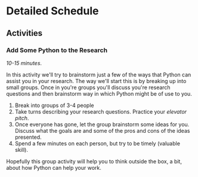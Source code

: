 # Detailed Schedule #

## Activities ##



### Add Some Python to the Research ###

_10-15 minutes_.

In this activity we'll try to brainstorm just a few of the ways that Python can assist you in your research. The way we'll start this is by breaking up into small groups. Once in you're groups you'll discuss you're research questions and then brainstorm way in which Python might be of use to you.

1. Break into groups of 3-4 people
2. Take turns describing your research questions. Practice your _elevator pitch_.
3. Once everyone has gone, let the group brainstorm some ideas for you. Discuss what the goals are and some of the pros and cons of the ideas presented.
4. Spend a few minutes on each person, but try to be timely (valuable skill).

Hopefully this group activity will help you to think outside the box, a bit, about how Python can help your work.
